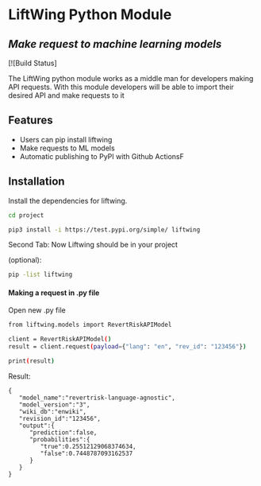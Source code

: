 # LiftWing Python Module
## _Make request to machine learning models_

[![Build Status]

The LiftWing python module works as a middle man for developers making API requests. With this module developers will be able to import their desired API and make requests to it 

## Features

- Users can pip install liftwing
- Make requests to ML models
- Automatic publishing to PyPI with Github ActionsF

## Installation

Install the dependencies for liftwing.

```sh
cd project
```
```sh
pip3 install -i https://test.pypi.org/simple/ liftwing
```

Second Tab:
Now Liftwing should be in your project

(optional):

```sh
pip -list liftwing
```

#### Making a request in .py file

Open new .py file

```sh
from liftwing.models import RevertRiskAPIModel

client = RevertRiskAPIModel()
result = client.request(payload={"lang": "en", "rev_id": "123456"})

print(result)

```

Result:

```
{
   "model_name":"revertrisk-language-agnostic",
   "model_version":"3",
   "wiki_db":"enwiki",
   "revision_id":"123456",
   "output":{
      "prediction":false,
      "probabilities":{
         "true":0.25512129068374634,
         "false":0.7448787093162537
      }
   }
}
```
